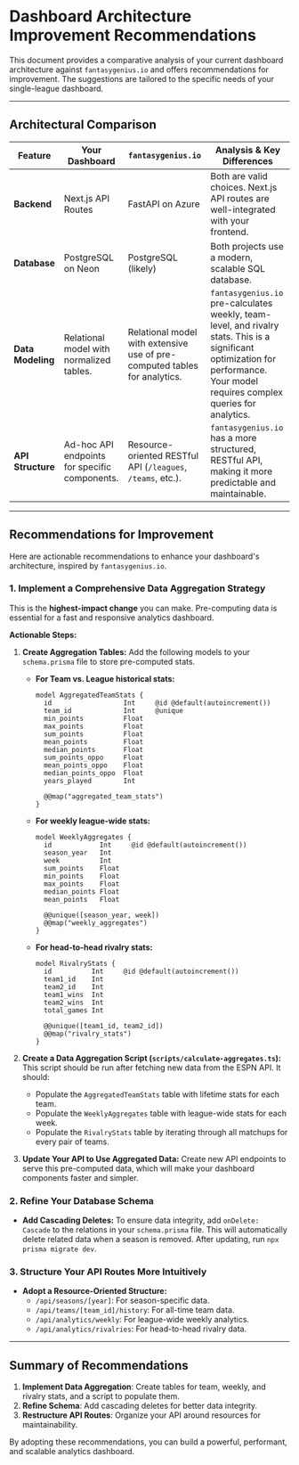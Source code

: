 # Dashboard Architecture Improvement Recommendations

This document provides a comparative analysis of your current dashboard architecture against `fantasygenius.io` and offers recommendations for improvement. The suggestions are tailored to the specific needs of your single-league dashboard.

---

## Architectural Comparison

| Feature           | Your Dashboard                                       | `fantasygenius.io`                                                                         | Analysis & Key Differences                                                                                                                                                             |
| ----------------- | ---------------------------------------------------- | ------------------------------------------------------------------------------------------ | -------------------------------------------------------------------------------------------------------------------------------------------------------------------------------------- |
| **Backend**       | Next.js API Routes                                   | FastAPI on Azure                                                                           | Both are valid choices. Next.js API routes are well-integrated with your frontend.                                                                                                   |
| **Database**      | PostgreSQL on Neon                                   | PostgreSQL (likely)                                                                        | Both projects use a modern, scalable SQL database.                                                                                                                                     |
| **Data Modeling** | Relational model with normalized tables.             | Relational model with extensive use of pre-computed tables for analytics.                  | `fantasygenius.io` pre-calculates weekly, team-level, and rivalry stats. This is a significant optimization for performance. Your model requires complex queries for analytics.        |
| **API Structure** | Ad-hoc API endpoints for specific components.        | Resource-oriented RESTful API (`/leagues`, `/teams`, etc.).                                  | `fantasygenius.io` has a more structured, RESTful API, making it more predictable and maintainable.                                                                                  |

---

## Recommendations for Improvement

Here are actionable recommendations to enhance your dashboard's architecture, inspired by `fantasygenius.io`.

### 1. Implement a Comprehensive Data Aggregation Strategy

This is the **highest-impact change** you can make. Pre-computing data is essential for a fast and responsive analytics dashboard.

**Actionable Steps:**

1.  **Create Aggregation Tables:**
    Add the following models to your `schema.prisma` file to store pre-computed stats.

    *   **For Team vs. League historical stats:**
        ```prisma
        model AggregatedTeamStats {
          id                  Int     @id @default(autoincrement())
          team_id             Int     @unique
          min_points          Float
          max_points          Float
          sum_points          Float
          mean_points         Float
          median_points       Float
          sum_points_oppo     Float
          mean_points_oppo    Float
          median_points_oppo  Float
          years_played        Int
          
          @@map("aggregated_team_stats")
        }
        ```

    *   **For weekly league-wide stats:**
        ```prisma
        model WeeklyAggregates {
          id            Int     @id @default(autoincrement())
          season_year   Int
          week          Int
          sum_points    Float
          min_points    Float
          max_points    Float
          median_points Float
          mean_points   Float

          @@unique([season_year, week])
          @@map("weekly_aggregates")
        }
        ```

    *   **For head-to-head rivalry stats:**
        ```prisma
        model RivalryStats {
          id          Int     @id @default(autoincrement())
          team1_id    Int
          team2_id    Int
          team1_wins  Int
          team2_wins  Int
          total_games Int

          @@unique([team1_id, team2_id])
          @@map("rivalry_stats")
        }
        ```

2.  **Create a Data Aggregation Script (`scripts/calculate-aggregates.ts`):**
    This script should be run after fetching new data from the ESPN API. It should:
    -   Populate the `AggregatedTeamStats` table with lifetime stats for each team.
    -   Populate the `WeeklyAggregates` table with league-wide stats for each week.
    -   Populate the `RivalryStats` table by iterating through all matchups for every pair of teams.

3.  **Update Your API to Use Aggregated Data:**
    Create new API endpoints to serve this pre-computed data, which will make your dashboard components faster and simpler.

### 2. Refine Your Database Schema

-   **Add Cascading Deletes:** To ensure data integrity, add `onDelete: Cascade` to the relations in your `schema.prisma` file. This will automatically delete related data when a season is removed. After updating, run `npx prisma migrate dev`.

### 3. Structure Your API Routes More Intuitively

-   **Adopt a Resource-Oriented Structure:**
    -   `/api/seasons/[year]`: For season-specific data.
    -   `/api/teams/[team_id]/history`: For all-time team data.
    -   `/api/analytics/weekly`: For league-wide weekly analytics.
    -   `/api/analytics/rivalries`: For head-to-head rivalry data.

---

## Summary of Recommendations

1.  **Implement Data Aggregation**: Create tables for team, weekly, and rivalry stats, and a script to populate them.
2.  **Refine Schema**: Add cascading deletes for better data integrity.
3.  **Restructure API Routes**: Organize your API around resources for maintainability.

By adopting these recommendations, you can build a powerful, performant, and scalable analytics dashboard.
